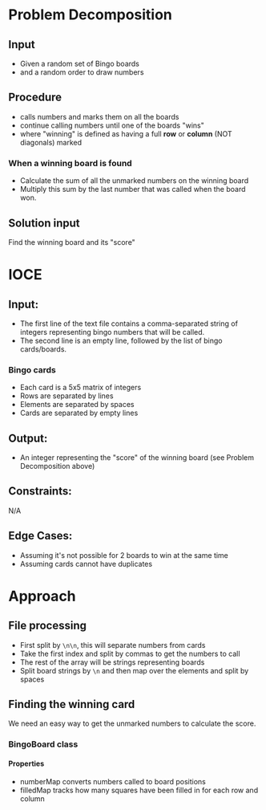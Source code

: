 # Problem Decomposition
## Input
- Given a random set of Bingo boards
- and a random order to draw numbers
## Procedure
- calls numbers and marks them on all the boards
- continue calling numbers until one of the boards "wins"
- where "winning" is defined as having a full **row** or **column** (NOT diagonals) marked
### When a winning board is found
- Calculate the sum of all the unmarked numbers on the winning board
- Multiply this sum by the last number that was called when the board won.
## Solution input
Find the winning board and its "score"

# IOCE
## Input:
- The first line of the text file contains a comma-separated string of integers representing bingo numbers that will be called.
- The second line is an empty line, followed by the list of bingo cards/boards.
### Bingo cards
- Each card is a 5x5 matrix of integers
- Rows are separated by lines
- Elements are separated by spaces
- Cards are separated by empty lines
## Output:
- An integer representing the "score" of the winning board (see Problem Decomposition above)
## Constraints:
N/A
## Edge Cases:
- Assuming it's not possible for 2 boards to win at the same time
- Assuming cards cannot have duplicates

# Approach
## File processing
- First split by `\n\n`, this will separate numbers from cards
- Take the first index and split by commas to get the numbers to call
- The rest of the array will be strings representing boards
- Split board strings by `\n` and then map over the elements and split by spaces

## Finding the winning card
We need an easy way to get the unmarked numbers to calculate the score.
### BingoBoard class
#### Properties
  - numberMap converts numbers called to board positions
  - filledMap tracks how many squares have been filled in for each row and column
